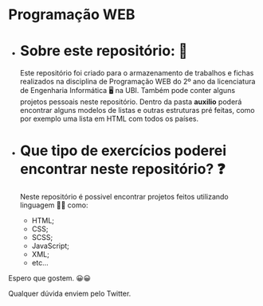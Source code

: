 # Programação WEB
- # Sobre este repositório: 📁
    Este repositório foi criado para o armazenamento de trabalhos e fichas realizados na disciplina de Programação WEB do 2º ano da licenciatura de Engenharia Informática 🖥️ na UBI. Também pode conter alguns projetos pessoais neste repositório. Dentro da pasta __auxilio__ poderá encontrar alguns modelos de listas e outras estruturas pré feitas, como por exemplo uma lista em HTML com todos os países.

- # Que tipo de exercícios poderei encontrar neste repositório? ❓
    Neste repositório é possivel encontrar projetos feitos utilizando linguagem 👨‍💻 como:
    - HTML;
    - CSS;
    - SCSS;
    - JavaScript;
    - XML;
    - etc...

Espero que gostem. 😀😀
<p>
Qualquer dúvida enviem pelo Twitter. 